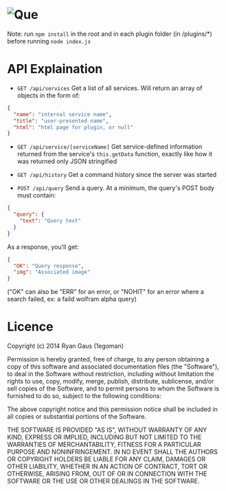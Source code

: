 ![Que](https://cdn.rawgit.com/1egoman/que/master/src/img/logo-black.svg "Que")
===

Note: run `npm install` in the root and in each plugin folder (in /plugins/*) before running `node index.js`



API Explaination
===

- `GET /api/services` Get a list of all services. Will return an array of objects in the form of:
```json
{
  "name": "internal service name",
  "title": "user-presented name",
  "html": "html page for plugin, or null"
}
```
- `GET /api/service/[serviceName]` Get service-defined information returned from the service's `this.getData` function, exactly like how it was returned only JSON stringified

- `GET /api/history` Get a command history since the server was started

- `POST /api/query` Send a query. At a minimum, the query's POST body must contain:
```json
{
  "query": {
    "text": "Query text"
  }
}
```
As a response, you'll get:
```json
{
  "OK": "Query response",
  "img": "Associated image"
}
```
("OK" can also be "ERR" for an error, or "NOHIT" for an error where a search failed, ex: a faild wolfram alpha query)

Licence
===

Copyright (c) 2014 Ryan Gaus (1egoman)

Permission is hereby granted, free of charge, to any person obtaining a copy
of this software and associated documentation files (the "Software"), to deal
in the Software without restriction, including without limitation the rights
to use, copy, modify, merge, publish, distribute, sublicense, and/or sell
copies of the Software, and to permit persons to whom the Software is
furnished to do so, subject to the following conditions:

The above copyright notice and this permission notice shall be included in
all copies or substantial portions of the Software.

THE SOFTWARE IS PROVIDED "AS IS", WITHOUT WARRANTY OF ANY KIND, EXPRESS OR
IMPLIED, INCLUDING BUT NOT LIMITED TO THE WARRANTIES OF MERCHANTABILITY,
FITNESS FOR A PARTICULAR PURPOSE AND NONINFRINGEMENT. IN NO EVENT SHALL THE
AUTHORS OR COPYRIGHT HOLDERS BE LIABLE FOR ANY CLAIM, DAMAGES OR OTHER
LIABILITY, WHETHER IN AN ACTION OF CONTRACT, TORT OR OTHERWISE, ARISING FROM,
OUT OF OR IN CONNECTION WITH THE SOFTWARE OR THE USE OR OTHER DEALINGS IN
THE SOFTWARE.